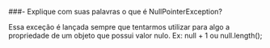 ###- Explique com suas palavras o que é NullPointerException?

Essa exceção é lançada sempre que tentarmos utilizar para algo a propriedade de um objeto que possui valor nulo. Ex: null + 1 ou null.length();